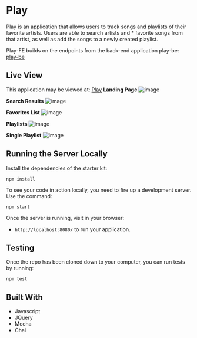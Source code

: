 # Play

Play is an application that allows users to track songs and playlists of their favorite artists. Users are able to search artists and * favorite songs from that artist, as well as add the songs to a newly created playlist.

Play-FE builds on the endpoints from the back-end application play-be: [play-be](https://github.com/MacInnes/play-be)

## Live View
This application may be viewed at: [Play](https://tcraig7.github.io/Play-FE/)
**Landing Page**
![image](https://user-images.githubusercontent.com/36015215/49953802-2c93f180-febc-11e8-8b64-3981f46b0437.png)

**Search Results**
![image](https://user-images.githubusercontent.com/36015215/49953935-81376c80-febc-11e8-814c-12bb4fbadc10.png)

**Favorites List**
![image](https://user-images.githubusercontent.com/36015215/49953849-4f260a80-febc-11e8-9b70-da17ee957a67.png)

**Playlists**
![image](https://user-images.githubusercontent.com/36015215/49954003-a7f5a300-febc-11e8-9b08-9eab72169a21.png)

**Single Playlist**
![image](https://user-images.githubusercontent.com/36015215/49954255-4da91200-febd-11e8-8584-ede7808de33b.png)

## Running the Server Locally
  Install the dependencies of the starter kit:

  ```shell
  npm install
  ```
  
  To see your code in action locally, you need to fire up a development server. Use the command:

```shell
npm start
```

Once the server is running, visit in your browser:

* `http://localhost:8080/` to run your application.

## Testing
Once the repo has been cloned down to your computer, you can run tests by running:

```shell
npm test
```

## Built With
* Javascript
* JQuery
* Mocha
* Chai

